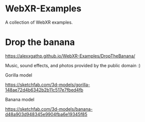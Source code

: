 # WebXR-Examples

A collection of WebXR examples.

# Drop the banana

https://alexxgathp.github.io/WebXR-Examples/DropTheBanana/

Music, sound effects, and photos provided by the public domain :)

Gorilla model

https://sketchfab.com/3d-models/gorilla-148ae72d4b6342b2b11c517e7fbed4fb

Banana model

https://sketchfab.com/3d-models/banana-d48a903d948345e9904fba6e19345f85

